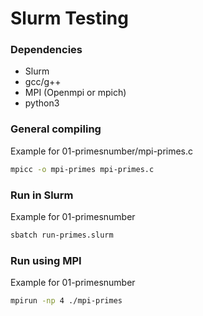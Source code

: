 # Slurm Testing

### Dependencies

- Slurm
- gcc/g++
- MPI (Openmpi or mpich)
- python3

### General compiling

Example for 01-primesnumber/mpi-primes.c

```bash
mpicc -o mpi-primes mpi-primes.c
```

### Run in Slurm

Example for 01-primesnumber
```bash
sbatch run-primes.slurm
```

### Run using MPI

Example for 01-primesnumber

```bash
mpirun -np 4 ./mpi-primes
```


